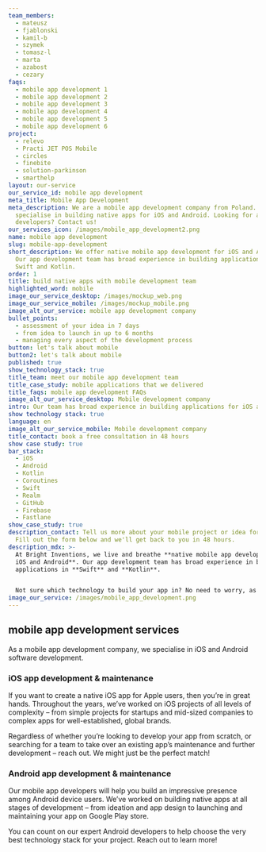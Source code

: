 ```yaml
---
team_members:
  - mateusz
  - fjablonski
  - kamil-b
  - szymek
  - tomasz-l
  - marta
  - azabost
  - cezary
faqs:
  - mobile app development 1
  - mobile app development 2
  - mobile app development 3
  - mobile app development 4
  - mobile app development 5
  - mobile app development 6
project:
  - relevo
  - Practi JET POS Mobile
  - circles
  - finebite
  - solution-parkinson
  - smarthelp
layout: our-service
our_service_id: mobile app development
meta_title: Mobile App Development
meta_description: We are a mobile app development company from Poland. We
  specialise in building native apps for iOS and Android. Looking for app
  developers? Contact us!
our_services_icon: /images/mobile_app_development2.png
name: mobile app development
slug: mobile-app-development
short_description: We offer native mobile app development for iOS and Android.
  Our app development team has broad experience in building applications in
  Swift and Kotlin.
order: 1
title: build native apps with mobile development team
highlighted_word: mobile
image_our_service_desktop: /images/mockup_web.png
image_our_service_mobile: /images/mockup_mobile.png
image_alt_our_service: mobile app development company
bullet_points:
  - assessment of your idea in 7 days
  - from idea to launch in up to 6 months
  - managing every aspect of the development process
button: let's talk about mobile
button2: let's talk about mobile
published: true
show_technology_stack: true
title_team: meet our mobile app development team
title_case_study: mobile applications that we delivered
title_faqs: mobile app development FAQs
image_alt_our_service_desktop: Mobile development company
intro: Our team has broad experience in building applications for iOS and Android.
show technology stack: true
language: en
image_alt_our_service_mobile: Mobile development company
title_contact: book a free consultation in 48 hours
show case study: true
bar_stack:
  - iOS
  - Android
  - Kotlin
  - Coroutines
  - Swift
  - Realm
  - GitHub
  - Firebase
  - Fastlane
show_case_study: true
description_contact: Tell us more about your mobile project or idea for an app.
  Fill out the form below and we'll get back to you in 48 hours.
description_mdx: >-
  At Bright Inventions, we live and breathe **native mobile app development for
  iOS and Android**. Our app development team has broad experience in building
  applications in **Swift** and **Kotlin**.


  Not sure which technology to build your app in? No need to worry, as we’ll help you evaluate your project and choose the most suitable solution. All so you can achieve the best app performance and a robust user experience on all mobile devices!
image_our_service: /images/mobile_app_development.png
---
```

## mobile app development services

As a mobile app development company, we specialise in iOS and Android software development.

### iOS app development & maintenance

If you want to create a native iOS app for Apple users, then you’re in great hands. Throughout the years, we’ve worked on iOS projects of all levels of complexity – from simple projects for startups and mid-sized companies to complex apps for well-established, global brands.

Regardless of whether you’re looking to develop your app from scratch, or searching for a team to take over an existing app’s maintenance and further development – reach out. We might just be the perfect match!

### Android app development & maintenance

Our mobile app developers will help you build an impressive presence among Android device users. We’ve worked on building native apps at all stages of development – from ideation and app design to launching and maintaining your app on Google Play store.

You can count on our expert Android developers to help choose the very best technology stack for your project. Reach out to learn more!
